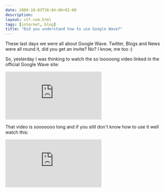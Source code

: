 ```yaml
---
date: 2009-10-03T16:04:00+02:00
description:
layout: stf.com.html
tags: [internet, blog]
title: "Did you understand how to use Google Wave?"
---
```


These last days we were all about Google Wave.
Twitter, Blogs and News were all round it, did you get an invite? No? I know, me too :)

So, yesterday I was thinking to watch the  so looooong video linked in the official Google Wave site:

<div class="videoWrapper">
  <iframe type="text/html" src="https://www.youtube.com/embed/v_UyVmITiYQ?autoplay=0"
    frameborder="0"></iframe>
</div>

That video is sooooooo long and if you still don't know how to use it well watch this:

<div class="videoWrapper">
  <iframe type="text/html" src="https://www.youtube.com/embed/rDu2A3WzQpo?autoplay=0"
    frameborder="0"></iframe>
</div>
